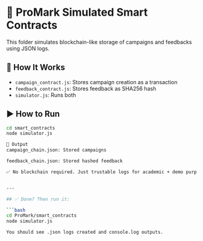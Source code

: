 # 🔐 ProMark Simulated Smart Contracts

This folder simulates blockchain-like storage of campaigns and feedbacks using JSON logs.

## 🔧 How It Works

- `campaign_contract.js`: Stores campaign creation as a transaction
- `feedback_contract.js`: Stores feedback as SHA256 hash
- `simulator.js`: Runs both

## ▶️ How to Run

```bash
cd smart_contracts
node simulator.js

📁 Output
campaign_chain.json: Stored campaigns

feedback_chain.json: Stored hashed feedback

✅ No blockchain required. Just trustable logs for academic + demo purposes.


---

## ✅ Done? Then run it:

```bash
cd ProMark/smart_contracts
node simulator.js

You should see .json logs created and console.log outputs.

